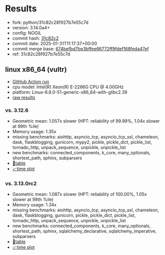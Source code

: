 # Results

- fork: python/31c82c28f927b7e55c7d
- version: 3.14.0a4+
- config: NOGIL
- commit hash: [31c82c2](https://github.com/python/cpython/commit/31c82c2)
- commit date: 2025-01-31T11:17:37+00:00
- commit merge base: [674befbd7be3bffee66772ff9fdef168feda47ef](https://github.com/python/cpython/commit/674befbd7be3bffee66772ff9fdef168feda47ef)
- ref: 31c82c28f927b7e55c7d

## linux x86_64 (vultr)

- [GitHub Action run](https://github.com/facebookexperimental/free-threading-benchmarking/actions/runs/13090866474)
- cpu model: Intel(R) Xeon(R) E-2286G CPU @ 4.00GHz
- platform: Linux-6.8.0-51-generic-x86_64-with-glibc2.39
- [raw results](bm-20250131-vultr-x86_64-python-31c82c28f927b7e55c7d-3.14.0a4%2B-31c82c2.json)

### vs. 3.12.6

- Geometric mean: 1.057x slower (HPT: reliability of 99.99%, 1.04x slower at 99th %ile)
- Memory usage: 1.35x
- missing benchmarks: aiohttp, asyncio_tcp, asyncio_tcp_ssl, chameleon, dask, flaskblogging, gunicorn, mypy2, pickle, pickle_dict, pickle_list, tornado_http, unpack_sequence, unpickle, unpickle_list
- new benchmarks: connected_components, k_core, many_optionals, shortest_path, sphinx, subparsers
- [📄table](bm-20250131-vultr-x86_64-python-31c82c28f927b7e55c7d-3.14.0a4%2B-31c82c2-vs-3.12.6.md)
- [📈time plot](bm-20250131-vultr-x86_64-python-31c82c28f927b7e55c7d-3.14.0a4%2B-31c82c2-vs-3.12.6.svg)

### vs. 3.13.0rc2

- Geometric mean: 1.087x slower (HPT: reliability of 100.00%, 1.05x slower at 99th %ile)
- Memory usage: 1.34x
- missing benchmarks: aiohttp, asyncio_tcp, asyncio_tcp_ssl, chameleon, dask, flaskblogging, gunicorn, pickle, pickle_dict, pickle_list, tornado_http, unpack_sequence, unpickle, unpickle_list
- new benchmarks: connected_components, k_core, many_optionals, shortest_path, sphinx, sqlalchemy_declarative, sqlalchemy_imperative, subparsers
- [📄table](bm-20250131-vultr-x86_64-python-31c82c28f927b7e55c7d-3.14.0a4%2B-31c82c2-vs-3.13.0rc2.md)
- [📈time plot](bm-20250131-vultr-x86_64-python-31c82c28f927b7e55c7d-3.14.0a4%2B-31c82c2-vs-3.13.0rc2.svg)

